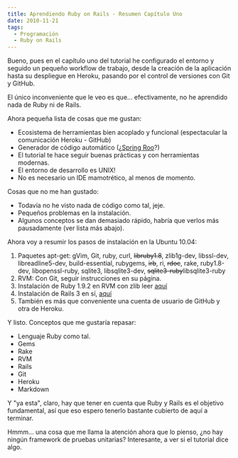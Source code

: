 ```yaml
---
title: Aprendiendo Ruby on Rails - Resumen Capítulo Uno
date: 2010-11-21
tags:
  - Programación
  - Ruby on Rails
---
```

Bueno, pues en el capítulo uno del tutorial he configurado el entorno y seguido un pequeño workflow de trabajo, desde la creación de la aplicación hasta su despliegue en Heroku, pasando por el control de versiones con Git y GitHub.

El único inconveniente que le veo es que... efectivamente, no he aprendido nada de Ruby ni de Rails.

Ahora pequeña lista de cosas que me gustan:

<ul>
	<li>Ecosistema de herramientas bien acoplado y funcional (espectacular la comunicación Heroku - GitHub)</li>
	<li>Generador de código automático (¿<a title="Spring Roo" href="http://www.springsource.org/roo" target="_blank">Spring Roo</a>?)</li>
	<li>El tutorial te hace seguir buenas prácticas y con herramientas modernas.</li>
	<li>El entorno de desarrollo es UNIX!</li>
	<li>No es necesario un IDE mamotrético, al menos de momento.</li>
</ul>

Cosas que no me han gustado:

<ul>
	<li>Todavía no he visto nada de código como tal, jeje.</li>
	<li>Pequeños problemas en la instalación.</li>
	<li>Algunos conceptos se dan demasiado rápido, habría que verlos más pausadamente (ver lista más abajo).</li>
</ul>

Ahora voy a resumir los pasos de instalación en la Ubuntu 10.04:

<ol>
	<li>Paquetes apt-get: gVim, Git, ruby, curl, <del datetime="2010-11-24T16:11:06+00:00">libruby1.8</del>, zlib1g-dev, libssl-dev, libreadline5-dev, build-essential, rubygems, <del datetime="2010-11-24T16:11:06+00:00">irb</del>, ri, <del datetime="2010-11-24T16:11:06+00:00">rdoc</del>, rake, ruby1.8-dev, libopenssl-ruby, sqlite3, libsqlite3-dev, <del datetime="2010-11-24T16:11:06+00:00">sqlite3-ruby</del>libsqlite3-ruby</li>
	<li>RVM: Con Git, seguir instrucciones en su página.</li>
	<li>Instalación de Ruby 1.9.2 en RVM con zlib leer <a title="Ruby 1.9.2 y Zlib" href="http://rvm.beginrescueend.com/packages/zlib/" target="_blank">aquí</a></li>
	<li>Instalación de Rails 3 en sí, <a href="http://www.aguasnegras.es/wp/?p=15" target="_blank">aquí</a></li>
	<li>También es más que conveniente una cuenta de usuario de GitHub y otra de Heroku.</li>
</ol>

Y listo. Conceptos que me gustaría repasar:

<ul>
	<li>Lenguaje Ruby como tal.</li>
	<li>Gems</li>
	<li>Rake</li>
	<li>RVM</li>
	<li>Rails</li>
	<li>Git</li>
	<li>Heroku</li>
	<li>Markdown</li>
</ul>

Y "ya esta", claro, hay que tener en cuenta que Ruby y Rails es el objetivo fundamental, así que eso espero tenerlo bastante cubierto de aquí a terminar.

Hmmm... una cosa que me llama la atención ahora que lo pienso, ¿no hay ningún framework de pruebas unitarias? Interesante, a ver si el tutorial dice algo.